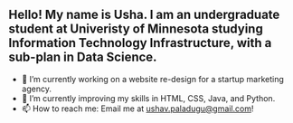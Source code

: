 ## Hello! My name is Usha. I am an undergraduate student at Univeristy of Minnesota studying Information Technology Infrastructure, with a sub-plan in Data Science.

- 🔭 I’m currently working on a website re-design for a startup marketing agency. 
- 🌱 I’m currently improving my skills in HTML, CSS, Java, and Python.
- 📫 How to reach me: Email me at ushav.paladugu@gmail.com!
